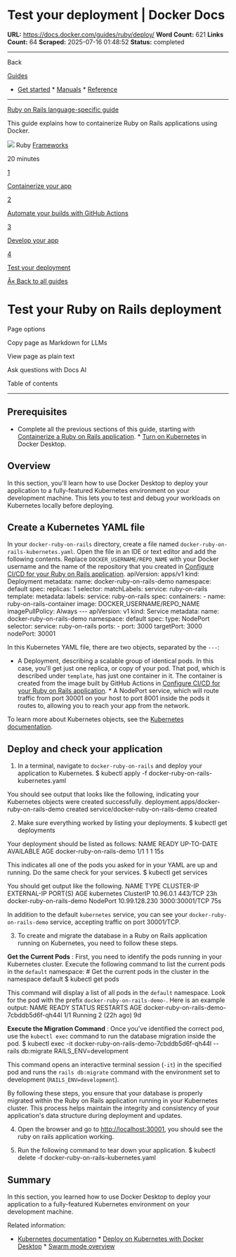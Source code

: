 # Test your deployment | Docker Docs

**URL:** https://docs.docker.com/guides/ruby/deploy/
**Word Count:** 621
**Links Count:** 64
**Scraped:** 2025-07-16 01:48:52
**Status:** completed

---

Back

[Guides](https://docs.docker.com/guides/)

  * [Get started](https://docs.docker.com/get-started/)   * [Manuals](https://docs.docker.com/manuals/)   * [Reference](https://docs.docker.com/reference/)

* * *

[Ruby on Rails language-specific guide](https://docs.docker.com/guides/ruby/)

This guide explains how to containerize Ruby on Rails applications using Docker.

![](https://cdn.jsdelivr.net/gh/devicons/devicon@latest/icons/ruby/ruby-original.svg) Ruby [ Frameworks](https://docs.docker.com/tags/frameworks/)

20 minutes

[1](https://docs.docker.com/guides/ruby/containerize/)

[Containerize your app](https://docs.docker.com/guides/ruby/containerize/)

[2](https://docs.docker.com/guides/ruby/configure-github-actions/)

[Automate your builds with GitHub Actions](https://docs.docker.com/guides/ruby/configure-github-actions/)

[3](https://docs.docker.com/guides/ruby/develop/)

[Develop your app](https://docs.docker.com/guides/ruby/develop/)

[4](https://docs.docker.com/guides/ruby/deploy/)

[Test your deployment](https://docs.docker.com/guides/ruby/deploy/)

[Â« Back to all guides](https://docs.docker.com/guides/)

# Test your Ruby on Rails deployment

Page options

Copy page as Markdown for LLMs

View page as plain text

Ask questions with Docs AI

Table of contents

* * *

## Prerequisites

  * Complete all the previous sections of this guide, starting with [Containerize a Ruby on Rails application](https://docs.docker.com/guides/ruby/containerize/).   * [Turn on Kubernetes](https://docs.docker.com/desktop/features/kubernetes/#install-and-turn-on-kubernetes) in Docker Desktop.

## Overview

In this section, you'll learn how to use Docker Desktop to deploy your application to a fully-featured Kubernetes environment on your development machine. This lets you to test and debug your workloads on Kubernetes locally before deploying.

## Create a Kubernetes YAML file

In your `docker-ruby-on-rails` directory, create a file named `docker-ruby-on-rails-kubernetes.yaml`. Open the file in an IDE or text editor and add the following contents. Replace `DOCKER_USERNAME/REPO_NAME` with your Docker username and the name of the repository that you created in [Configure CI/CD for your Ruby on Rails application](https://docs.docker.com/guides/ruby/configure-github-actions/).               apiVersion: apps/v1     kind: Deployment     metadata:       name: docker-ruby-on-rails-demo       namespace: default     spec:       replicas: 1       selector:         matchLabels:           service: ruby-on-rails       template:         metadata:           labels:             service: ruby-on-rails         spec:           containers:             - name: ruby-on-rails-container               image: DOCKER_USERNAME/REPO_NAME               imagePullPolicy: Always     ---     apiVersion: v1     kind: Service     metadata:       name: docker-ruby-on-rails-demo       namespace: default     spec:       type: NodePort       selector:         service: ruby-on-rails       ports:         - port: 3000           targetPort: 3000           nodePort: 30001

In this Kubernetes YAML file, there are two objects, separated by the `---`:

  * A Deployment, describing a scalable group of identical pods. In this case, you'll get just one replica, or copy of your pod. That pod, which is described under `template`, has just one container in it. The container is created from the image built by GitHub Actions in [Configure CI/CD for your Ruby on Rails application](https://docs.docker.com/guides/ruby/configure-github-actions/).   * A NodePort service, which will route traffic from port 30001 on your host to port 8001 inside the pods it routes to, allowing you to reach your app from the network.

To learn more about Kubernetes objects, see the [Kubernetes documentation](https://kubernetes.io/docs/home/).

## Deploy and check your application

  1. In a terminal, navigate to `docker-ruby-on-rails` and deploy your application to Kubernetes.                    $ kubectl apply -f docker-ruby-on-rails-kubernetes.yaml          

You should see output that looks like the following, indicating your Kubernetes objects were created successfully.                    deployment.apps/docker-ruby-on-rails-demo created          service/docker-ruby-on-rails-demo created

  2. Make sure everything worked by listing your deployments.                    $ kubectl get deployments          

Your deployment should be listed as follows:                    NAME                       READY   UP-TO-DATE   AVAILABLE   AGE          docker-ruby-on-rails-demo  1/1     1            1           15s

This indicates all one of the pods you asked for in your YAML are up and running. Do the same check for your services.                    $ kubectl get services          

You should get output like the following.                    NAME                        TYPE        CLUSTER-IP      EXTERNAL-IP   PORT(S)          AGE          kubernetes                  ClusterIP   10.96.0.1       <none>        443/TCP          23h          docker-ruby-on-rails-demo   NodePort    10.99.128.230   <none>        3000:30001/TCP   75s

In addition to the default `kubernetes` service, you can see your `docker-ruby-on-rails-demo` service, accepting traffic on port 30001/TCP.

  3. To create and migrate the database in a Ruby on Rails application running on Kubernetes, you need to follow these steps.

**Get the Current Pods** : First, you need to identify the pods running in your Kubernetes cluster. Execute the following command to list the current pods in the `default` namespace:                    # Get the current pods in the cluster in the namespace default          $ kubectl get pods

This command will display a list of all pods in the `default` namespace. Look for the pod with the prefix `docker-ruby-on-rails-demo-`. Here is an example output:                    NAME                                         READY   STATUS    RESTARTS      AGE          docker-ruby-on-rails-demo-7cbddb5d6f-qh44l   1/1     Running   2 (22h ago)   9d          

**Execute the Migration Command** : Once you've identified the correct pod, use the `kubectl exec` command to run the database migration inside the pod.                    $ kubectl exec -it docker-ruby-on-rails-demo-7cbddb5d6f-qh44l -- rails db:migrate RAILS_ENV=development

This command opens an interactive terminal session \(`-it`\) in the specified pod and runs the `rails db:migrate` command with the environment set to development \(`RAILS_ENV=development`\).

By following these steps, you ensure that your database is properly migrated within the Ruby on Rails application running in your Kubernetes cluster. This process helps maintain the integrity and consistency of your application's data structure during deployment and updates.

  4. Open the browser and go to <http://localhost:30001>, you should see the ruby on rails application working.

  5. Run the following command to tear down your application.                    $ kubectl delete -f docker-ruby-on-rails-kubernetes.yaml          

## Summary

In this section, you learned how to use Docker Desktop to deploy your application to a fully-featured Kubernetes environment on your development machine.

Related information:

  * [Kubernetes documentation](https://kubernetes.io/docs/home/)   * [Deploy on Kubernetes with Docker Desktop](https://docs.docker.com/desktop/features/kubernetes/)   * [Swarm mode overview](https://docs.docker.com/engine/swarm/)